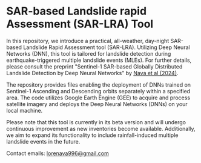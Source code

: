 # SAR-based Landslide rapid Assessment (SAR-LRA) Tool
In this repository, we introduce a practical, all-weather, day-night SAR-based Landslide Rapid Assessment tool (SAR-LRA). Utilizing Deep Neural Networks (DNN), this tool is tailored for landslide detection during earthquake-triggered multiple landslide events (MLEs). For further details, please consult the preprint "Sentinel-1 SAR-based Globally Distributed Landslide Detection by Deep Neural Networks" by [Nava et al (2024)](link).

The repository provides files enabling the deployment of DNNs trained on Sentinel-1 Ascending and Descending orbits separately within a specified area. The code utilizes Google Earth Engine (GEE) to acquire and process satellite imagery and deploys the Deep Neural Networks (DNNs) on your local machine.

Please note that this tool is currently in its beta version and will undergo continuous improvement as new inventories become available. Additionally, we aim to expand its functionality to include rainfall-induced multiple landslide events in the future.

Contact emails: lorenava996@gmail.com
